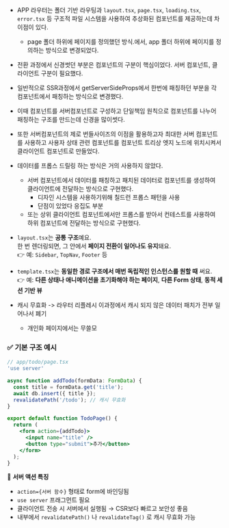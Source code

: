 - APP 라우터는 폴더 기반 라우팅과 `layout.tsx`, `page.tsx`, `loading.tsx`, `error.tsx` 등 구조적 파일 시스템을 사용하여 추상화된 컴포넌트를 제공하는데 차이점이 있다.
	- page 폴더 하위에 페이지를 정의했던 방식.에서, app 폴더 하위에 페이지를 정의하는 방식으로 변경되었다.
- 전환 과정에서 신경썻던 부분은 컴포넌트의 구분이 핵심이었다. 서버 컴포넌트, 클라이언트 구분이 필요했다.
- 일반적으로 SSR과정에서 getServerSideProps에서 한번에 패칭하던 부분을 각 컴포넌트에서 패칭하는 방식으로 변경했다.
- 이때 컴포넌트를 서버컴포넌트로 구성하고 단일책임 원칙으로 컴포넌트를 나누어 패칭하는 구조를 만드는데 신경을 많이썻다.
- 또한 서버컴포넌트의 제로 번들사이즈의 이점을 활용하고자 최대한 서버 컴포넌트를 사용하고 사용자 상태 관련 컴포넌트를 컴포넌트 트리상 엣지 노드에 위치시켜서 클라이언트 컴포넌트로 만들었다.
- 데이터를 프롭스 드릴링 하는 방식은 거의 사용하지 않았다.
	- 서버 컴포넌트에서 데이터를 패칭하고 패치된 데이터로 컴포넌트를 생성하여 클라이언트에 전달하는 방식으로 구현했다.
		- 디자인 시스템을 사용하기위해 칠드런 프롭스 패턴을 사용
		- 단점이 있었다 응집도 부분
	- 또는 상위 클라이언트 컴포넌트에서만 프롭스를 받아서 컨테스트를 사용하여 하위 컴포넌트에 전달하는 방식으로 구현했다.
- `layout.tsx`는 **공통 구조**예요.  
    한 번 렌더링되면, 그 안에서 **페이지 전환이 일어나도 유지**돼요.  
    👉 예: `Sidebar`, `TopNav`, `Footer` 등
    
- `template.tsx`는 **동일한 경로 구조에서 매번 독립적인 인스턴스를 원할 때** 써요.  
    👉 예: **다른 상태나 애니메이션을 초기화해야 하는 페이지**, **다른 Form 상태**, **동적 세션 기반 뷰**

- 캐시 무효화 -> 라우터 리플레시 이과정에서 캐시 되지 않은 데이터 패치가 전부 일어나서 폐기
	- 개인화 페이지에서는 무쓸모

### ✅ 기본 구조 예시

``` jsx
// app/todo/page.tsx
'use server'

async function addTodo(formData: FormData) {
  const title = formData.get('title');
  await db.insert({ title });
  revalidatePath('/todo'); // 캐시 무효화
}

export default function TodoPage() {
  return (
    <form action={addTodo}>
      <input name="title" />
      <button type="submit">추가</button>
    </form>
  );
}

```

📌 **서버 액션 특징**

- `action={서버 함수}` 형태로 form에 바인딩됨
- `use server` 프래그먼트 필요
- 클라이언트 전송 시 서버에서 실행됨 → CSR보다 빠르고 보안성 좋음
- 내부에서 `revalidatePath()` 나 `revalidateTag()` 로 캐시 무효화 가능



